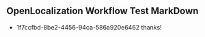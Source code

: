 ## OpenLocalization Workflow Test MarkDown
* 1f7ccfbd-8be2-4456-94ca-586a920e6462 thanks!

<!--HONumber=Jul16_HO2-->



